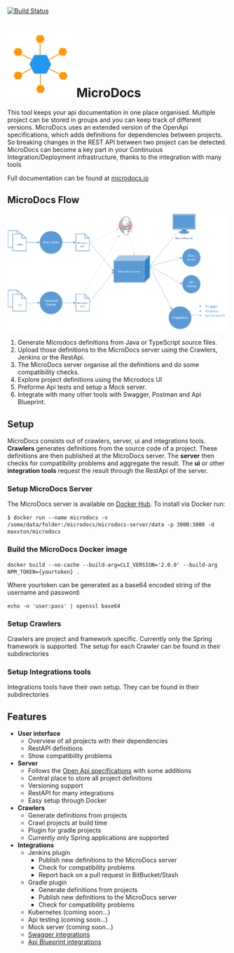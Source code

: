 [![Build Status](https://travis-ci.org/MaxxtonGroup/microdocs.svg?branch=master)](https://travis-ci.org/MaxxtonGroup/microdocs)
# ![Icon](docs/assets/images/microdocs.png) MicroDocs

This tool keeps your api documentation in one place organised. Multiple project can be stored in groups and you can keep track of different versions. MicroDocs uses an extended version of the OpenApi specifications, which adds definitions for dependencies between projects. So breaking changes in the REST API between two project can be detected. MicroDocs can become a key part in your Continuous Integration/Deployment infrastructure, thanks to the integration with many tools

Full documentation can be found at [microdocs.io](http://microdocs.io)

## MicroDocs Flow
![MicroDocs Flow](docs/assets/images/microdocs-flow.png)

1. Generate Microdocs definitions from Java or TypeScript source files.
2. Upload those definitions to the MicroDocs server using the Crawlers, Jenkins or the RestApi.
3. The MicroDocs server organise all the definitions and do some compatibility checks.
4. Explore project definitions using the Microdocs UI
5. Preforme Api tests and setup a Mock server.
6. Integrate with many other tools with Swagger, Postman and Api Blueprint.

## Setup
MicroDocs consists out of crawlers, server, ui and integrations tools.
**Crawlers** generates definitions from the source code of a project.
These definitions are then published at the MicroDocs server.
The **server** then checks for compatibility problems and aggregate the result.
The **ui** or other **integration tools** request the result through the RestApi of the server.

### Setup MicroDocs Server
The MicroDocs server is available on [Docker Hub](https://hub.docker.com/r/maxxton/microdocs/).
To install via Docker run:
```
$ docker run --name microdocs -v /some/data/folder:/microdocs/microdocs-server/data -p 3000:3000 -d maxxton/microdocs
```

### Build the MicroDocs Docker image
```
docker build --no-cache --build-arg=CLI_VERSION='2.0.0' --build-arg NPM_TOKEN={yourtoken} .
```
Where yourtoken can be generated as a base64 encoded string of the username and password:
```
echo -n 'user:pass' | openssl base64
```

### Setup Crawlers
Crawlers are project and framework specific. Currently only the Spring framework is supported. 
The setup for each Crawler can be found in their subdirectories

### Setup Integrations tools
Integrations tools have their own setup. They can be found in their subdirectories

## Features
* **User interface**
    * Overview of all projects with their dependencies
    * RestAPI definitions
    * Show compatibility problems
* **Server**
    * Follows the [Open Api specifications](https://openapis.org/specification) with some additions
    * Central place to store all project definitions
    * Versioning support
    * RestAPI for many integrations
    * Easy setup through Docker
* **Crawlers**
    * Generate definitions from projects
    * Crawl projects at build time
    * Plugin for gradle projects
    * Currently only Spring applications are supported
* **Integrations**
    * Jenkins plugin
        * Publish new definitions to the MicroDocs server
        * Check for compatibility problems
        * Report back on a pull request in BitBucket/Stash
    * Gradle plugin
        * Generate definitions from projects
        * Publish new definitions to the MicroDocs server
        * Check for compatibility problems
    * Kubernetes (coming soon...)
    * Api testing (coming soon...)
    * Mock server (coming soon...)
    * [Swagger integrations](http://swagger.io/open-source-integrations/)
    * [Api Blueprint integrations](https://apiblueprint.org/tools.html)

